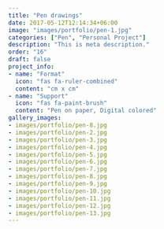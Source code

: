 ```yaml
---
title: "Pen drawings"
date: 2017-05-12T12:14:34+06:00
image: "images/portfolio/pen-1.jpg"
categories: ["Pen", "Personal Project"]
description: "This is meta description."
order: "16"
draft: false
project_info:
- name: "Format"
  icon: "fas fa-ruler-combined"
  content: "cm x cm"
- name: "Support"
  icon: "fas fa-paint-brush"
  content: "Pen on paper, Digital colored"
gallery_images:
- images/portfolio/pen-8.jpg
- images/portfolio/pen-2.jpg
- images/portfolio/pen-3.jpg
- images/portfolio/pen-4.jpg
- images/portfolio/pen-5.jpg
- images/portfolio/pen-6.jpg
- images/portfolio/pen-7.jpg
- images/portfolio/pen-8.jpg
- images/portfolio/pen-9.jpg
- images/portfolio/pen-10.jpg
- images/portfolio/pen-11.jpg
- images/portfolio/pen-12.jpg
- images/portfolio/pen-13.jpg
---
```

